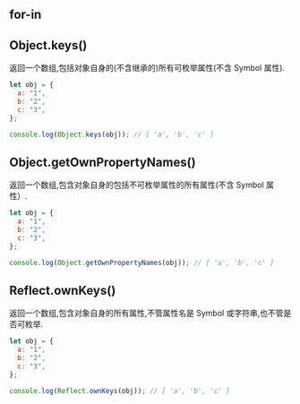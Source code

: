 ## for-in

## Object.keys()

返回一个数组,包括对象自身的(不含继承的)所有可枚举属性(不含 Symbol 属性).

```javascript
let obj = {
  a: "1",
  b: "2",
  c: "3",
};

console.log(Object.keys(obj)); // [ 'a', 'b', 'c' ]
```

## Object.getOwnPropertyNames()

返回一个数组,包含对象自身的包括不可枚举属性的所有属性(不含 Symbol 属性）.

```javascript
let obj = {
  a: "1",
  b: "2",
  c: "3",
};

console.log(Object.getOwnPropertyNames(obj)); // [ 'a', 'b', 'c' ]
```

## Reflect.ownKeys()

返回一个数组,包含对象自身的所有属性,不管属性名是 Symbol 或字符串,也不管是否可枚举.

```javascript
let obj = {
  a: "1",
  b: "2",
  c: "3",
};

console.log(Reflect.ownKeys(obj)); // [ 'a', 'b', 'c' ]
```
